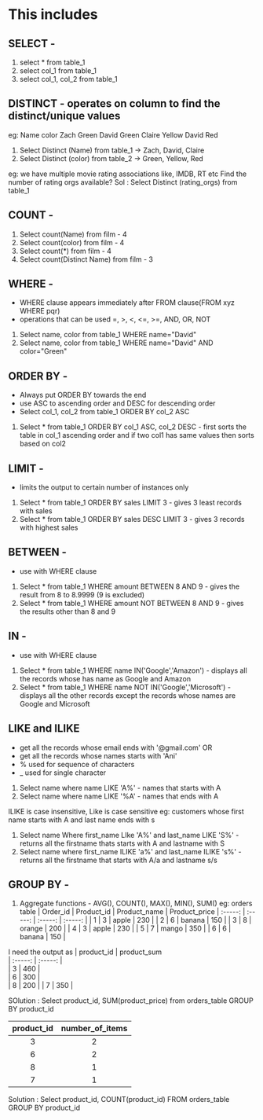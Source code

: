 # This includes 

## SELECT -
1. select * from table_1
2. select col_1 from table_1
3. select col_1, col_2 from table_1

## DISTINCT - operates on column to find the distinct/unique values
eg: 
Name		color
Zach		Green
David		Green
Claire		Yellow
David		Red

1. Select Distinct (Name) from table_1 -> Zach, David, Claire
2. Select Distinct (color) from table_2 -> Green, Yellow, Red

eg: we have multiple movie rating associations like, IMDB, RT etc
Find the number of rating orgs available?
Sol : Select Distinct (rating_orgs) from table_1

## COUNT - 
1. Select count(Name) from film - 4
2. Select count(color) from film - 4
3. Select count(*) from film - 4
4. Select count(Distinct Name) from film - 3


## WHERE - 
* WHERE clause appears immediately after FROM clause(FROM xyz WHERE pqr)
* operations that can be used =, >, <, <=, >=, AND, OR, NOT
1. Select name, color from table_1 WHERE name="David"
2. Select name, color from table_1 WHERE name="David" AND color="Green"

## ORDER BY - 
* Always put ORDER BY towards the end
* use ASC to ascending order and DESC for descending order
* Select col_1, col_2 from table_1 ORDER BY col_2 ASC
1. Select * from table_1 ORDER BY col_1 ASC, col_2 DESC - first sorts the table in col_1 ascending order and if two col1 has same values then sorts based on col2 


## LIMIT - 
* limits the output to certain number of instances only
1. Select * from table_1 ORDER BY sales LIMIT 3 - gives 3 least records with sales
2. Select * from table_1 ORDER BY sales DESC LIMIT 3 - gives 3 records with highest sales
  

## BETWEEN - 
* use with WHERE clause
1. Select * from table_1 WHERE amount BETWEEN 8 AND 9 - gives the result from 8 to 8.9999 (9 is excluded)
2. Select * from table_1 WHERE amount NOT BETWEEN 8 AND 9 - gives the results other than 8 and 9

## IN - 
* use with WHERE clause
1. Select * from table_1 WHERE name IN('Google','Amazon') - displays all the records whose has name as Google and Amazon
2. Select * from table_1 WHERE name NOT IN('Google','Microsoft') - displays all the other records except the records whose names are Google and Microsoft

## LIKE and ILIKE
* get all the records whose email ends with '@gmail.com' OR 
* get all the records whose names starts with 'Ani'
* % used for sequence of characters 
* _ used for single character

1. Select name where name LIKE 'A%' - names that starts with A
2. Select name where name LIKE '%A' - names that ends with A

ILIKE is case insensitive, Like is case sensitive 
eg: customers whose first name starts with A and last name ends with s
1. Select name Where first_name LIke 'A%' and last_name LIKE 'S%' - returns all the firstname thats starts with A and lastname with S
2. Select name where first_name ILIKE 'a%' and last_name ILIKE 's%' - returns all the firstname that starts with A/a and lastname s/s



## GROUP BY -
1. Aggregate functions - AVG(), COUNT(), MAX(), MIN(), SUM()
eg: orders table
| 	Order_id | 	Product_id | 	Product_name | 	Product_price
| 	:-----:	 | 	:-----:	 | 	:-----:	 | :-----:	 | 
| 	1	| 	3	| 	apple	 | 	230	|
| 	2	| 	6	| 	banana	 | 	150	|
| 	3	| 	8	| 	orange	 | 	200	|
| 	4	| 	3	| 	apple	 | 	230	|
| 	5	| 	7	| 	mango	 |	350	|
| 	6	| 	6	| 	banana	 | 	150	|

I need the output as
| 	product_id | 	product_sum	  
| 	:-----:	 | 	:-----:	 |  
| 	3	| 	460	|  
| 	6	| 	300	|  
| 	8	| 	200	| 
| 	7	| 	350	|  

SOlution : Select product_id, SUM(product_price) from orders_table GROUP BY product_id

| 	product_id | 	number_of_items	  
| 	:-----:	 | 	:-----:	 |  
| 	3	| 	2	|  
| 	6	| 	2	|  
| 	8	| 	1	| 
| 	7	| 	1	|  

Solution : Select product_id, COUNT(product_id) FROM orders_table GROUP BY product_id
